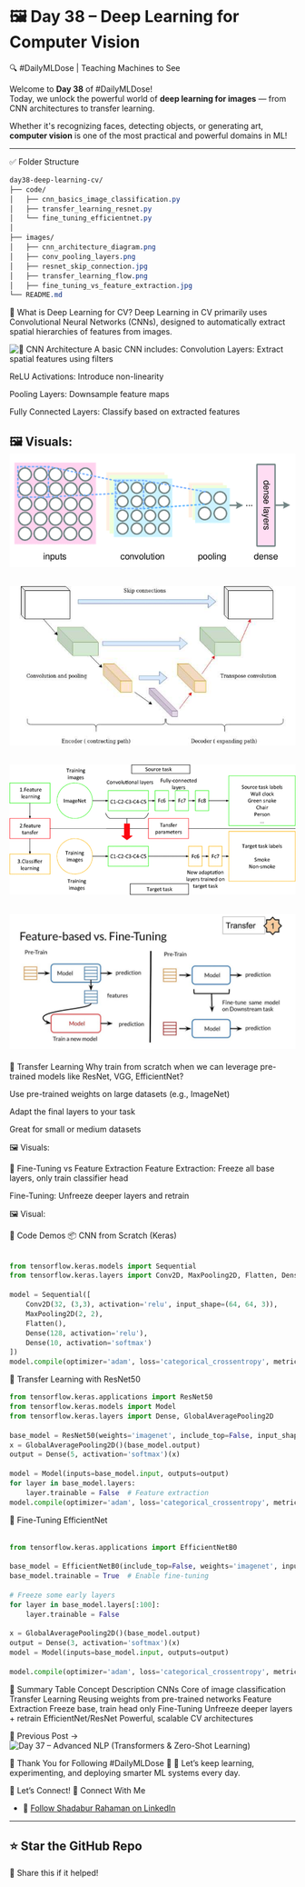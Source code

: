# 🖼️ Day 38 – Deep Learning for Computer Vision  
🔍 #DailyMLDose | Teaching Machines to See

Welcome to **Day 38** of #DailyMLDose!  
Today, we unlock the powerful world of **deep learning for images** — from CNN architectures to transfer learning.

Whether it's recognizing faces, detecting objects, or generating art, **computer vision** is one of the most practical and powerful domains in ML!

---

✅ Folder Structure
```css
day38-deep-learning-cv/
├── code/
│   ├── cnn_basics_image_classification.py
│   ├── transfer_learning_resnet.py
│   └── fine_tuning_efficientnet.py
│
├── images/
│   ├── cnn_architecture_diagram.png
│   ├── conv_pooling_layers.png
│   ├── resnet_skip_connection.jpg
│   ├── transfer_learning_flow.png
│   ├── fine_tuning_vs_feature_extraction.jpg
└── README.md
```
🧠 What is Deep Learning for CV?
Deep Learning in CV primarily uses Convolutional Neural Networks (CNNs), designed to automatically extract spatial hierarchies of features from images.

![🔧 CNN Architecture](https://github.com/Shadabur-Rahaman/Daily-ML-Dose/tree/main/day38-deep-learning-cv/images/cnn_architecture_diagram.png)
A basic CNN includes: 
Convolution Layers: Extract spatial features using filters

ReLU Activations: Introduce non-linearity

Pooling Layers: Downsample feature maps

Fully Connected Layers: Classify based on extracted features

🖼️ Visuals:
![Conv Pooling Layers](images/conv_pooling_layers.png)  
---
![Resnet Skip Connection](images/resnet_skip_connection.jpg)  
---
![Transfer Learning Flow](images/transfer_learning_flow.png)  
---
![ Fine tuning vs Feature extraction](images/fine_tuning_vs_feature_extraction.jpg)  
---
🔁 Transfer Learning
Why train from scratch when we can leverage pre-trained models like ResNet, VGG, EfficientNet?

Use pre-trained weights on large datasets (e.g., ImageNet)

Adapt the final layers to your task

Great for small or medium datasets

🖼️ Visuals:

🔁 Fine-Tuning vs Feature Extraction
Feature Extraction: Freeze all base layers, only train classifier head

Fine-Tuning: Unfreeze deeper layers and retrain

🖼️ Visual:

🧪 Code Demos
📦 CNN from Scratch (Keras)
```python

from tensorflow.keras.models import Sequential
from tensorflow.keras.layers import Conv2D, MaxPooling2D, Flatten, Dense

model = Sequential([
    Conv2D(32, (3,3), activation='relu', input_shape=(64, 64, 3)),
    MaxPooling2D(2, 2),
    Flatten(),
    Dense(128, activation='relu'),
    Dense(10, activation='softmax')
])
model.compile(optimizer='adam', loss='categorical_crossentropy', metrics=['accuracy'])
```
🔁 Transfer Learning with ResNet50

```python
from tensorflow.keras.applications import ResNet50
from tensorflow.keras.models import Model
from tensorflow.keras.layers import Dense, GlobalAveragePooling2D

base_model = ResNet50(weights='imagenet', include_top=False, input_shape=(224,224,3))
x = GlobalAveragePooling2D()(base_model.output)
output = Dense(5, activation='softmax')(x)

model = Model(inputs=base_model.input, outputs=output)
for layer in base_model.layers:
    layer.trainable = False  # Feature extraction
model.compile(optimizer='adam', loss='categorical_crossentropy', metrics=['accuracy'])
```
🎯 Fine-Tuning EfficientNet
```python

from tensorflow.keras.applications import EfficientNetB0

base_model = EfficientNetB0(include_top=False, weights='imagenet', input_shape=(224,224,3))
base_model.trainable = True  # Enable fine-tuning

# Freeze some early layers
for layer in base_model.layers[:100]:
    layer.trainable = False

x = GlobalAveragePooling2D()(base_model.output)
output = Dense(3, activation='softmax')(x)
model = Model(inputs=base_model.input, outputs=output)

model.compile(optimizer='adam', loss='categorical_crossentropy', metrics=['accuracy'])
```
🧠 Summary Table
Concept	Description
CNNs	Core of image classification
Transfer Learning	Reusing weights from pre-trained networks
Feature Extraction	Freeze base, train head only
Fine-Tuning	Unfreeze deeper layers + retrain
EfficientNet/ResNet	Powerful, scalable CV architectures

📌 Previous Post →
![Day 37 – Advanced NLP (Transformers & Zero-Shot Learning)](https://github.com/Shadabur-Rahaman/Daily-ML-Dose/edit/main/day37-nlp-transformers)

🙌 Thank You for Following #DailyMLDose 🙌
💬 Let’s keep learning, experimenting, and deploying smarter ML systems every day.

🙌 Let’s Connect!
📎 Connect With Me
- 🔗 [Follow Shadabur Rahaman on LinkedIn](https://www.linkedin.com/in/shadabur-rahaman-1b5703249)
---
⭐ Star the GitHub Repo
---
🔁 Share this if it helped!
